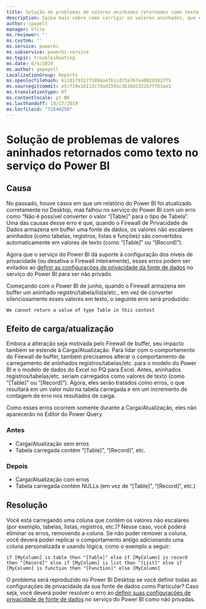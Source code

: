```yaml
---
title: Solução de problemas de valores aninhados retornados como texto no serviço do Power BI
description: Saiba mais sobre como corrigir os valores aninhados, que estão sendo convertidos em uma cadeia de caracteres ao usar configurações de privacidade de fonte de dados inadequada
author: cpopell
manager: kfile
ms.reviewer: ''
ms.custom: ''
ms.service: powerbi
ms.subservice: powerbi-service
ms.topic: troubleshooting
ms.date: 6/4/2019
ms.author: gepopell
LocalizationGroup: Reports
ms.openlocfilehash: 61181f9317718b6a4fb1cd73a767e4002b5b27f5
ms.sourcegitcommit: e5cf19e16112c7dad1591c3b38d232267ffb3ae1
ms.translationtype: HT
ms.contentlocale: pt-BR
ms.lasthandoff: 10/17/2019
ms.locfileid: "72544250"
---
```

# <a name="troubleshooting-nested-values-returned-as-text-in-power-bi-service"></a>Solução de problemas de valores aninhados retornados como texto no serviço do Power BI

## <a name="cause"></a>Causa

No passado, houve casos em que um relatório do Power BI foi atualizado corretamente no Desktop, mas falhou no serviço do Power BI com um erro como “Não é possível converter o valor “[Table]” para o tipo de Tabela”. Uma das causas desse erro é que, quando o Firewall de Privacidade de Dados armazena em buffer uma fonte de dados, os valores não escalares aninhados (como tabelas, registros, listas e funções) são convertidos automaticamente em valores de texto (como “[Table]” ou “[Record]”).

Agora que o serviço do Power BI dá suporte à configuração dos níveis de privacidade (ou desativa o Firewall inteiramente), esses erros podem ser evitados ao [definir as configurações de privacidade da fonte de dados](https://powerbi.microsoft.com/en-us/blog/privacy-levels-for-cloud-data-sources/) no serviço do Power BI para ser não privado.

Começando com o Power BI de junho, quando o Firewall armazena em buffer um aninhado registro/tabela/lista/etc., em vez de converter silenciosamente esses valores em texto, o seguinte erro será produzido: 

`We cannot return a value of type Table in this context`

## <a name="effect-on-loadrefresh"></a>Efeito de carga/atualização

Embora a alteração seja motivada pelo Firewall de buffer, seu impacto também se estende à Carga/Atualização. Para lidar com o comportamento do Firewall de buffer, também precisamos alterar o comportamento de carregamento de aninhados registros/tabelas/etc. para o modelo do Power BI e o modelo de dados do Excel no PQ para Excel. Antes, aninhados registros/tabelas/etc. seriam carregados como valores de texto (como “[Table]” ou “[Record]”). Agora, eles serão tratados como erros, o que resultará em um valor nulo na tabela carregada e em um incremento de contagem de erro nos resultados de carga.

Como esses erros ocorrem somente durante a Carga/Atualização, eles não aparecerão no Editor do Power Query.

### <a name="before"></a>Antes

- Carga/Atualização sem erros
- Tabela carregada contém “[Table]”, “[Record]”, etc.
 

### <a name="after"></a>Depois

- Carga/Atualização com erros
- Tabela carregada contém NULLs (em vez de “[Table]”, “[Record]”, etc.)
 

## <a name="resolution"></a>Resolução

Você está carregando uma coluna que contém os valores não escalares (por exemplo, tabelas, listas, registros, etc.)?
Nesse caso, você poderá eliminar os erros, removendo a coluna.
Se não puder remover a coluna, você deverá poder replicar o comportamento antigo adicionando uma coluna personalizada e usando lógica, como o exemplo a seguir:

`if [MyColumn] is table then "[Table]" else if [MyColumn] is record then "[Record]" else if [MyColumn] is list then "[List]" else if [MyColumn] is function then "[Function]" else [MyColumn]`

O problema será reproduzido no Power BI Desktop se você definir todas as configurações de privacidade da sua fonte de dados como Particular?
Caso seja, você deverá poder resolver o erro ao [definir suas configurações de privacidade de fonte de dados](https://powerbi.microsoft.com/en-us/blog/privacy-levels-for-cloud-data-sources/) no serviço do Power BI como não privadas.

